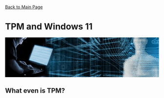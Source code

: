 [Back to Main Page](../index.html) 

# TPM and Windows 11

<img src="../img/banner_hackerblue.jpg" width="1000">

## What even is TPM?
